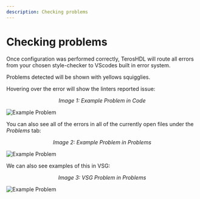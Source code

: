 ```yaml
---
description: Checking problems
---
```


# Checking problems
Once configuration was performed correctly, TerosHDL will route all errors from your chosen style-checker to VScodes built in error system.


Problems detected will be shown with yellows squigglies.

Hovering over the error will show the linters reported issue:



<p align="center">
<i>Image 1: Example Problem in Code</i>

![Example Problem](/img/stylechecker/verible-warning-inline.png) 
</p>

You can also see all of the errors in all of the currently open files under the <i>Problems</i> tab:
<p align="center">
<i>Image 2: Example Problem in Problems</i>

![Example Problem](/img/stylechecker/verible-warning-problems.png) 
</p>


We can also see examples of this in VSG:
<p align="center">
<i>Image 3: VSG Problem in Problems</i>

![Example Problem](/img/stylechecker/vsg-warning-problems.png) 
</p>
